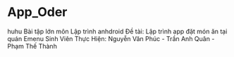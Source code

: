 # App_Oder
huhu
Bài tập lớn môn Lập trình anhdroid
Đề tài: Lập trình app đặt món ăn tại quán Emenu
Sinh Viên Thực Hiện: Nguyễn Văn Phúc - Trần Anh Quân - Phạm Thế Thành

